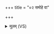 +++
title = "०२ समोहे वा"

+++
<details><summary>मूलम् (VS)</summary>

स॑मो॒हे वा॒ य आश॑त॒ नर॑स्तो॒कस्य॒ सनि॑तौ। विप्रा॑सो वा धिया॒यवः॑ ॥
</details>